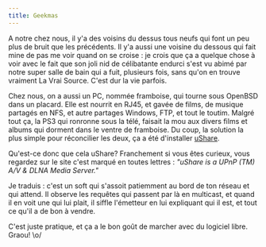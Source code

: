 ```yaml
---
title: Geekmas
---
```


A notre chez nous, il y'a des voisins du dessus tous neufs qui font un peu
plus de bruit que les précédents. Il y'a aussi une voisine du dessous qui fait
mine de pas me voir quand on se croise : je crois que ça a quelque chose à
voir avec le fait que son joli nid de célibatante endurci s'est vu abimé par
notre super salle de bain qui a fuit, plusieurs fois, sans qu'on en trouve
vraiment La Vrai Source. C'est dur la vie parfois.

Chez nous, on a aussi un PC, nommée framboise, qui tourne sous OpenBSD dans un
placard. Elle est nourrit en RJ45, et gavée de films, de musique partagés en
NFS, et autre partages Windows, FTP, et tout le toutim. Malgré tout ça, la PS3
qui ronronne sous la télé, faisait la mou aux divers films et albums qui
dorment dans le ventre de framboise. Du coup, la solution la plus simple pour
réconcilier les deux, ça a été d'installer
[uShare](http://ushare.geexbox.org/).

Qu'est-ce donc que cela uShare? Franchement si vous êtes curieux, vous
regardez sur le site c'est marqué en toutes lettres : _"uShare is a UPnP (TM)
A/V & DLNA Media Server."_

Je traduis : c'est un soft qui s'assoit patiemment au bord de ton réseau et
qui attend. Il observe les requêtes qui passent par là en multicast, et quand
il en voit une qui lui plait, il siffle l'émetteur en lui expliquant qui il
est, et tout ce qu'il a de bon à vendre.

C'est juste pratique, et ça a le bon goût de marcher avec du logiciel libre.
Graou! \o/

